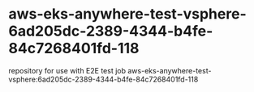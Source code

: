 # aws-eks-anywhere-test-vsphere-6ad205dc-2389-4344-b4fe-84c7268401fd-118
repository for use with E2E test job aws-eks-anywhere-test-vsphere:6ad205dc-2389-4344-b4fe-84c7268401fd-118
